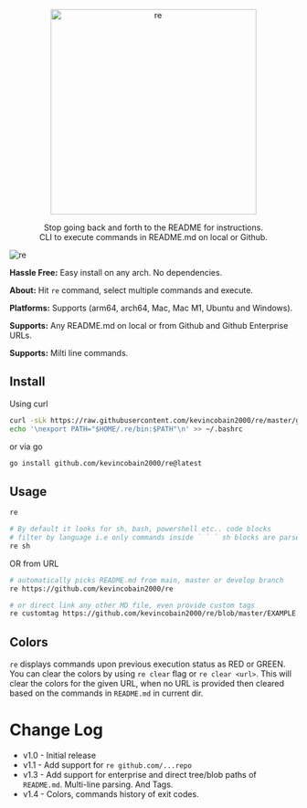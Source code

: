 <p align="center">
  <a href="https://github.com/kevincobain2000/re">
    <img alt="re" src="https://imgur.com/Jmrdvjp.png" width="360">
  </a>
</p>
<p align="center">
  Stop going back and forth to the README for instructions. <br>
  CLI to execute commands in README.md on local or Github. <br>
</p>


![re](https://imgur.com/zFiYhgO.png)


**Hassle Free:** Easy install on any arch. No dependencies.

**About:** Hit `re` command, select multiple commands and execute.

**Platforms:** Supports (arm64, arch64, Mac, Mac M1, Ubuntu and Windows).

**Supports:** Any README.md on local or from Github and Github Enterprise URLs.

**Supports:** Milti line commands.

## Install

Using curl

```sh
curl -sLk https://raw.githubusercontent.com/kevincobain2000/re/master/git.io.sh | sh
echo '\nexport PATH="$HOME/.re/bin:$PATH"\n' >> ~/.bashrc
```

or via go

```sh
go install github.com/kevincobain2000/re@latest
```

## Usage

```sh
re

# By default it looks for sh, bash, powershell etc.. code blocks
# filter by language i.e only commands inside ` ` ` sh blocks are parsed
re sh
```

OR from URL

```sh
# automatically picks README.md from main, master or develop branch
re https://github.com/kevincobain2000/re

# or direct link any other MD file, even provide custom tags
re customtag https://github.com/kevincobain2000/re/blob/master/EXAMPLE.md
```

## Colors

`re` displays commands upon previous execution status as RED or GREEN.
You can clear the colors by using `re clear` flag or `re clear <url>`.
This will clear the colors for the given URL, when no URL is provided then cleared based on the commands in `README.md` in current dir.

# Change Log

- v1.0 - Initial release
- v1.1 - Add support for `re github.com/...repo`
- v1.3 - Add support for enterprise and direct tree/blob paths of `README.md`. Multi-line parsing. And Tags.
- v1.4 - Colors, commands history of exit codes.
